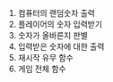 1. 컴퓨터의 랜덤숫자 출력<br/>
2. 플레이어의 숫자 입력받기<br/>
3. 숫자가 올바른지 판별<br/>
4. 입력받은 숫자에 대한 출력<br/>
5. 재시작 유무 함수<br/>
6. 게임 전체 함수<br/>
